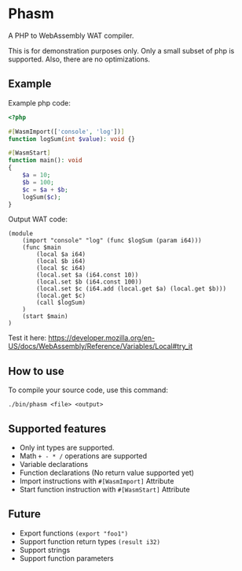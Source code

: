 # Phasm

A PHP to WebAssembly WAT compiler.

This is for demonstration purposes only. Only a small subset of php is supported. Also, there are no optimizations.

## Example

Example php code:
```php
<?php

#[WasmImport(['console', 'log'])]
function logSum(int $value): void {}

#[WasmStart]
function main(): void
{
    $a = 10;
    $b = 100;
    $c = $a + $b;
    logSum($c);
}
```

Output WAT code:
```webassembly
(module 
    (import "console" "log" (func $logSum (param i64)))
    (func $main 
        (local $a i64)
        (local $b i64) 
        (local $c i64)
        (local.set $a (i64.const 10)) 
        (local.set $b (i64.const 100))
        (local.set $c (i64.add (local.get $a) (local.get $b)))
        (local.get $c)
        (call $logSum)
    ) 
    (start $main)
)
```

Test it here:
https://developer.mozilla.org/en-US/docs/WebAssembly/Reference/Variables/Local#try_it

## How to use
To compile your source code, use this command:
```shell
./bin/phasm <file> <output>
```

## Supported features
- Only int types are supported.
- Math `+ - * /` operations are supported
- Variable declarations
- Function declarations (No return value supported yet)
- Import instructions with `#[WasmImport]` Attribute
- Start function instruction with `#[WasmStart]` Attribute

## Future
- Export functions `(export "foo1")`
- Support function return types `(result i32)`
- Support strings
- Support function parameters
